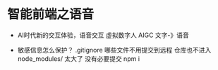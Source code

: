 # 智能前端之语音
- AI时代新的交互体验，语音交互
  虚拟数字人 AIGC 文字-》语音

- 敏感信息怎么保护？
  .gitignore 哪些文件不用提交到远程 仓库也不进入
  node_modules/ 太大了 没有必要提交  npm i 